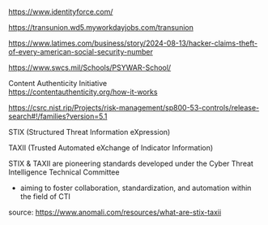 https://www.identityforce.com/

https://transunion.wd5.myworkdayjobs.com/transunion

https://www.latimes.com/business/story/2024-08-13/hacker-claims-theft-of-every-american-social-security-number

https://www.swcs.mil/Schools/PSYWAR-School/

Content Authenticity Initiative \
https://contentauthenticity.org/how-it-works

https://csrc.nist.rip/Projects/risk-management/sp800-53-controls/release-search#!/families?version=5.1

STIX (Structured Threat Information eXpression)

TAXII (Trusted Automated eXchange of Indicator Information)

STIX & TAXII are pioneering standards developed under the Cyber Threat Intelligence Technical Committee
- aiming to foster collaboration, standardization, and automation within the field of CTI

source: https://www.anomali.com/resources/what-are-stix-taxii
